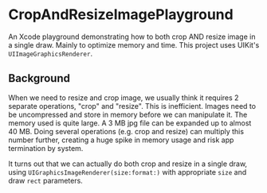 # CropAndResizeImagePlayground

An Xcode playground demonstrating how to both crop AND resize image in a single draw. Mainly to optimize memory and time.
This project uses UIKit's `UIImageGraphicsRenderer`.

## Background

When we need to resize and crop image, we usually think it requires 2 separate operations, "crop" and "resize". This is inefficient. Images need to be uncompressed and store in memory before we can manipulate it. The memory used is quite large. A 3 MB jpg file can be expanded up to almost 40 MB. Doing several operations (e.g. crop and resize) can multiply this number further, creating a huge spike in memory usage and risk app termination by system.

It turns out that we can actually do both crop and resize in a single draw, using `UIGraphicsImageRenderer(size:format:)` with appropriate `size` and draw `rect` parameters.
